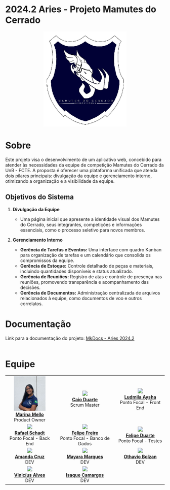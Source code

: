 # 2024.2 Aries - Projeto Mamutes do Cerrado

<p align="center">
  <img src="./docs/view/img/logoMamutes.PNG" height='300px' style={{ display: 'block', margin: 'auto', marginTop: '100px' }} />
</p>

# Sobre

Este projeto visa o desenvolvimento de um aplicativo web, concebido para atender às necessidades da equipe de competição Mamutes do Cerrado da UnB - FCTE. A proposta é oferecer uma plataforma unificada que atenda dois pilares principais: divulgação da equipe e gerenciamento interno, otimizando a organização e a visibilidade da equipe.

## Objetivos do Sistema

1. **Divulgação da Equipe**
   - Uma página inicial que apresente a identidade visual dos Mamutes do Cerrado, seus integrantes, competições e informações essenciais, como o processo seletivo para novos membros.

2. **Gerenciamento Interno**
   - **Gerência de Tarefas e Eventos:** Uma interface com quadro Kanban para organização de tarefas e um calendário que consolida os compromissos da equipe.
   - **Gerência de Estoque:** Controle detalhado de peças e materiais, incluindo quantidades disponíveis e status atualizado.
   - **Gerência de Reuniões:** Registro de atas e controle de presença nas reuniões, promovendo transparência e acompanhamento das decisões.
   - **Gerência de Documentos:** Administração centralizada de arquivos relacionados à equipe, como documentos de voo e outros correlatos.

# Documentação

Link para a documentação do projeto: [MkDocs - Aries 2024.2](https://fga0138-mds-ajax.github.io/2024.2-Aries/) <br><br>

# Equipe

<table align="center">
  <tr>
    <td align="center">
      <img src="./docs/view/img/marinaMello.jpeg" width=100><br>
      <b><a href="https://www.linkedin.com/in/marina-mello-1a679a312/">Marina Mello</a></b><br>
      Product Owner
    </td>
    <td align="center">
      <img src="https://avatars.githubusercontent.com/u/134105981?v=4" width=100><br>
      <b><a href="https://github.com/caioduart3">Caio Duarte</a></b><br>
      Scrum Master
    </td>
    <td align="center">
      <img src="https://avatars.githubusercontent.com/u/91512745?v=4" width=100><br>
      <b><a href="https://github.com/ludmilaaysha">Ludmila Aysha</a></b><br>
      Ponto Focal - Front End
    </td>
  </tr>
  <tr>
    <td align="center">
      <img src="https://avatars.githubusercontent.com/u/179030119?" width=100><br>
      <b><a href="https://github.com/RafaelSchadt">Rafael Schadt</a></b><br>
      Ponto Focal - Back End
    </td>
    <td align="center">
      <img src="https://avatars.githubusercontent.com/u/62055315?v=4" width=100><br>
      <b><a href="https://github.com/FelipeFreire-gf">Felipe Freire</a></b><br>
      Ponto Focal - Banco de Dados
    </td>
    <td align="center">
      <img src="https://avatars.githubusercontent.com/u/173021374?v=4" width=100><br>
      <b><a href="https://github.com/Felipej3ds">Felipe Duarte</a></b><br>
      Ponto Focal - Testes
    </td>
  </tr>
  <tr>
    <td align="center">
      <img src="https://avatars.githubusercontent.com/u/128251768?v=4" width=100><br>
      <b><a href="https://github.com/mandicrz">Amanda Cruz</a></b><br>
      DEV
    </td>
    <td align="center">
      <img src="https://avatars.githubusercontent.com/u/144369305?v=4" width=100><br>
      <b><a href="https://github.com/maymarquee">Mayara Marques</a></b><br>
      DEV
    </td>
    <td align="center">
      <img src="https://avatars.githubusercontent.com/u/149620306?v=4" width=100><br>
      <b><a href="https://github.com/bolzanMGB">Othavio Bolzan</a></b><br>
      DEV
    </td>
  </tr>
  <tr>
    <td align="center">
      <img src="https://avatars.githubusercontent.com/u/69173517?v=4" width=100><br>
      <b><a href="https://github.com/vinialves2020">Vinicíus Alves</a></b><br>
      DEV
    </td>
    <td align="center">
      <img src="https://avatars.githubusercontent.com/u/145882190?v=4" width=100><br>
            <b><a href="https://github.com/isaqzin">Isaque Camargos</a></b><br>
      DEV
    </td>
  </tr>
</table>

